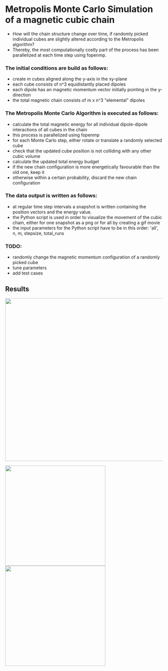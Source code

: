 # Metropolis Monte Carlo Simulation of a magnetic cubic chain

- How will the chain structure change over time, if randomly picked individual cubes are slightly altered according to the Metropolis algorithm?
- Thereby, the most computationally costly part of the process has been parallelized at each time step using fopenmp.

### The initial conditions are build as follows:

- create m cubes aligned along the y-axis in the xy-plane
- each cube consists of n^3 equidistantly placed dipoles
- each dipole has an magnetic momentum vector initially pointing in the y-direction
- the total magnetic chain consists of m x n^3 "elemental" dipoles

### The Metropolis Monte Carlo Algorithm is executed as follows:

- calculate the total magnetic energy for all individual dipole-dipole interactions of all cubes in the chain
- this process is parallelized using fopenmp
- for each Monte Carlo step, either rotate or translate a randomly selected cube
- check that the updated cube position is not colliding with any other cubic volume
- calculate the updated total energy budget
- if the new chain configuration is more energetically favourable than the old one, keep it
- otherwise within a certain probability, discard the new chain configuration

### The data output is written as follows:

- at regular time step intervals a snapshot is written containing the position vectors and the energy value.
- the Python script is used in order to visualize the movement of the cubic chain, either for one snapshot as a png or for all by creating a gif movie
- the input parameters for the Python script have to be in this order: 'all', n, m, stepsize, total_runs

### TODO:

- randomly change the magnetic momentum configuration of a randomly picked cube
- tune parameters
- add test cases

## Results

<img src="https://user-images.githubusercontent.com/49908052/142904977-32e01a40-3841-4e8f-90a9-77800fc34035.png" width="520"/>
<p float="left">
<img src="https://user-images.githubusercontent.com/49908052/142904689-10754cb5-8eb9-4bd6-b849-d916ab174d85.gif" width="320"/>
<img src="https://user-images.githubusercontent.com/49908052/142904879-37e0bbef-fcad-409b-9b94-bf6e3efb61b4.gif" width="320"/>
</p>
